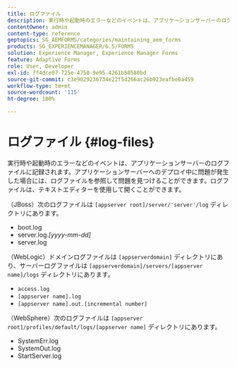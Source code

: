 ```yaml
---
title: ログファイル
description: 実行時や起動時のエラーなどのイベントは、アプリケーションサーバーのログファイルに記録され、そのログファイルは任意のテキストエディターで開くことができます。
contentOwner: admin
content-type: reference
geptopics: SG_AEMFORMS/categories/maintaining_aem_forms
products: SG_EXPERIENCEMANAGER/6.5/FORMS
solution: Experience Manager, Experience Manager Forms
feature: Adaptive Forms
role: User, Developer
exl-id: ff4dce07-725e-4750-9e95-4261b50580bd
source-git-commit: c3e9029236734e22f5d266ac26b923eafbe0a459
workflow-type: tm+mt
source-wordcount: '115'
ht-degree: 100%

---
```


# ログファイル {#log-files}

実行時や起動時のエラーなどのイベントは、アプリケーションサーバーのログファイルに記録されます。アプリケーションサーバーへのデプロイ中に問題が発生した場合には、ログファイルを参照して問題を見つけることができます。ログファイルは、テキストエディターを使用して開くことができます。

（JBoss）次のログファイルは `[appserver root]/server/'server'/log` ディレクトリにあります。

* boot.log
* server.log.*[yyyy-mm-dd]*
* server.log

（WebLogic）ドメインログファイルは `[appserverdomain]` ディレクトリにあり、サーバーログファイルは `[appserverdomain]/servers/[appserver name]/logs` ディレクトリにあります。

* `access.log`
* `[appserver name].log`
* `[appserver name].out.[incremental number]`

（WebSphere）次のログファイルは `[appserver root]/profiles/default/logs/[appserver name]` ディレクトリにあります。

* SystemErr.log
* SystemOut.log
* StartServer.log
